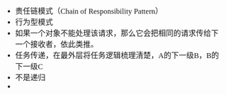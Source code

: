 <span  style="font-family: Simsun,serif; font-size: 17px; ">

- 责任链模式（Chain of Responsibility Pattern）
- 行为型模式
- 如果一个对象不能处理该请求，那么它会把相同的请求传给下一个接收者，依此类推。
- 任务传递，在最外层将任务逻辑梳理清楚，A的下一级B，B的下一级C
- 不是递归
- 

</span>
